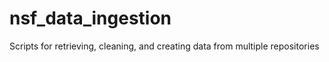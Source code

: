 # nsf_data_ingestion
Scripts for retrieving, cleaning, and creating data from multiple repositories
